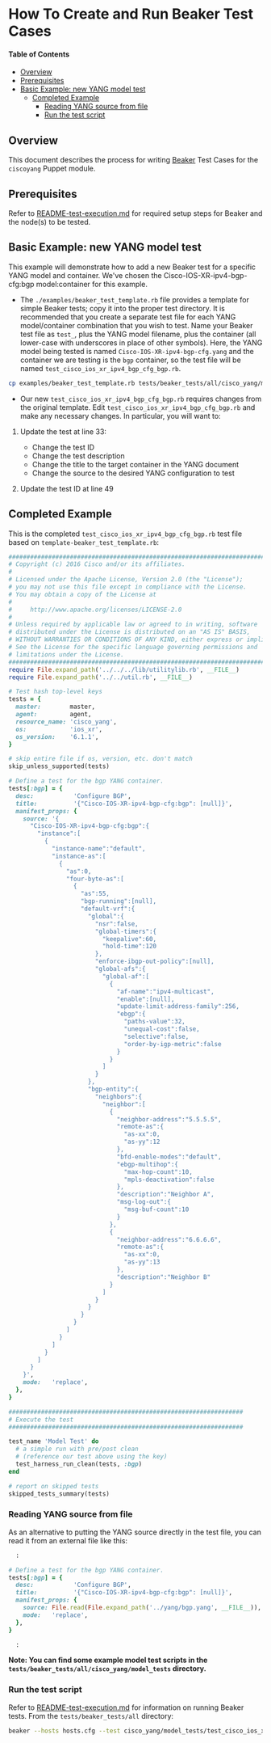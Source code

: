 # How To Create and Run Beaker Test Cases

#### Table of Contents

* [Overview](#overview)
* [Prerequisites](#prereqs)
* [Basic Example: new YANG model test](#new-yang-model)
  * [Completed Example](#completed-example)
    * [Reading YANG source from file](#yang-from-file)
    * [Run the test script](#run-test)

## <a name="overview">Overview</a>

This document describes the process for writing [Beaker](https://github.com/puppetlabs/beaker/blob/master/README.md) Test Cases for the `ciscoyang` Puppet module.

## <a name="prereqs">Prerequisites</a>

Refer to [README-test-execution.md](README-beaker-prerequisites.md) for required setup steps for Beaker and the node(s) to be tested.

## <a name="new-yang-model">Basic Example: new YANG model test</a>

This example will demonstrate how to add a new Beaker test for a specific YANG model and container. We've chosen the Cisco-IOS-XR-ipv4-bgp-cfg:bgp model:container for this example.

* The `./examples/beaker_test_template.rb` file provides a template for simple Beaker tests; copy it into the proper test directory. It is recommended that you create a separate test file for each YANG model/container combination that you wish to test.  Name your Beaker test file as `test_`, plus the YANG model filename, plus the container (all lower-case with underscores in place of other symbols). Here, the YANG model being tested is named `Cisco-IOS-XR-ipv4-bgp-cfg.yang` and the container we are testing is the `bgp` container, so the test file will be named `test_cisco_ios_xr_ipv4_bgp_cfg_bgp.rb`.

```bash
cp examples/beaker_test_template.rb tests/beaker_tests/all/cisco_yang/model_tests/test_cisco_ios_xr_ipv4_bgp_cfg_bgp.rb
```

* Our new `test_cisco_ios_xr_ipv4_bgp_cfg_bgp.rb` requires changes from the original template. Edit `test_cisco_ios_xr_ipv4_bgp_cfg_bgp.rb` and make any necessary changes.  In particular, you will want to:

1. Update the test at line 33:
    * Change the test ID
    * Change the test description
    * Change the title to the target container in the YANG document
    * Change the source to the desired YANG configuration to test

2. Update the test ID at line 49

## <a name="completed-example">Completed Example</a>

This is the completed `test_cisco_ios_xr_ipv4_bgp_cfg_bgp.rb` test file based on `template-beaker_test_template.rb`:

~~~ruby
###############################################################################
# Copyright (c) 2016 Cisco and/or its affiliates.
#
# Licensed under the Apache License, Version 2.0 (the "License");
# you may not use this file except in compliance with the License.
# You may obtain a copy of the License at
#
#     http://www.apache.org/licenses/LICENSE-2.0
#
# Unless required by applicable law or agreed to in writing, software
# distributed under the License is distributed on an "AS IS" BASIS,
# WITHOUT WARRANTIES OR CONDITIONS OF ANY KIND, either express or implied.
# See the License for the specific language governing permissions and
# limitations under the License.
###############################################################################
require File.expand_path('../../../lib/utilitylib.rb', __FILE__)
require File.expand_path('../../util.rb', __FILE__)

# Test hash top-level keys
tests = {
  master:        master,
  agent:         agent,
  resource_name: 'cisco_yang',
  os:            'ios_xr',
  os_version:    '6.1.1',
}

# skip entire file if os, version, etc. don't match
skip_unless_supported(tests)

# Define a test for the bgp YANG container.
tests[:bgp] = {
  desc:           'Configure BGP',
  title:          '{"Cisco-IOS-XR-ipv4-bgp-cfg:bgp": [null]}',
  manifest_props: {
    source: '{
      "Cisco-IOS-XR-ipv4-bgp-cfg:bgp":{
        "instance":[
          {
            "instance-name":"default",
            "instance-as":[
              {
                "as":0,
                "four-byte-as":[
                  {
                    "as":55,
                    "bgp-running":[null],
                    "default-vrf":{
                      "global":{
                        "nsr":false,
                        "global-timers":{
                          "keepalive":60,
                          "hold-time":120
                        },
                        "enforce-ibgp-out-policy":[null],
                        "global-afs":{
                          "global-af":[
                            {
                              "af-name":"ipv4-multicast",
                              "enable":[null],
                              "update-limit-address-family":256,
                              "ebgp":{
                                "paths-value":32,
                                "unequal-cost":false,
                                "selective":false,
                                "order-by-igp-metric":false
                              }
                            }
                          ]
                        }
                      },
                      "bgp-entity":{
                        "neighbors":{
                          "neighbor":[
                            {
                              "neighbor-address":"5.5.5.5",
                              "remote-as":{
                                "as-xx":0,
                                "as-yy":12
                              },
                              "bfd-enable-modes":"default",
                              "ebgp-multihop":{
                                "max-hop-count":10,
                                "mpls-deactivation":false
                              },
                              "description":"Neighbor A",
                              "msg-log-out":{
                                "msg-buf-count":10
                              }
                            },
                            {
                              "neighbor-address":"6.6.6.6",
                              "remote-as":{
                                "as-xx":0,
                                "as-yy":13
                              },
                              "description":"Neighbor B"
                            }
                          ]
                        }
                      }
                    }
                  }
                ]
              }
            ]
          }
        ]
      }
    }',
    mode:   'replace',
  },
}

#################################################################
# Execute the test
#################################################################

test_name 'Model Test' do
  # a simple run with pre/post clean
  # (reference our test above using the key)
  test_harness_run_clean(tests, :bgp)
end

# report on skipped tests
skipped_tests_summary(tests)
~~~

### <a name="yang-from-file">Reading YANG source from file</a>

As an alternative to putting the YANG source directly in the test file, you can read it from an external file like this:

~~~ruby
  :

# Define a test for the bgp YANG container.
tests[:bgp] = {
  desc:           'Configure BGP',
  title:          '{"Cisco-IOS-XR-ipv4-bgp-cfg:bgp": [null]}',
  manifest_props: {
    source: File.read(File.expand_path('../yang/bgp.yang', __FILE__)),
    mode:   'replace',
  },
}

  :
~~~

**Note: You can find some example model test scripts in the `tests/beaker_tests/all/cisco_yang/model_tests` directory.**

### <a name="run-test">Run the test script</a>

Refer to [README-test-execution.md](README-test-execution.md#beaker) for information on running Beaker tests.  From the `tests/beaker_tests/all` directory:

```bash
beaker --hosts hosts.cfg --test cisco_yang/model_tests/test_cisco_ios_xr_ipv4_bgp_cfg_bgp.rb
```
